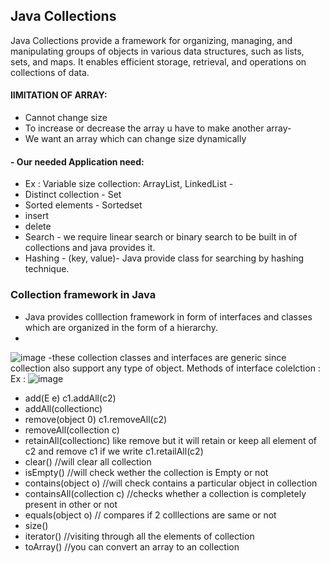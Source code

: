 ## Java Collections
Java Collections provide a framework for organizing, managing, and manipulating groups of objects in various data structures, such as lists, sets, and maps. It enables efficient storage, retrieval, and operations on collections of data.  

#### lIMITATION OF ARRAY:   
- Cannot change size
- To increase or decrease the array u have to make another array-
- We want an array which can change size dynamically

#### - Our needed Application need: 
- Ex : Variable size collection:  ArrayList, LinkedList -  
- Distinct collection - Set  
- Sorted elements - Sortedset  
- insert  
- delete  
- Search - we require linear search or binary search to be built in of collections and java provides it.  
- Hashing - (key, value)- Java provide class for searching by hashing technique.  

### Collection framework in Java 
- Java provides colllection framework in form of interfaces and classes which are organized in the form of a hierarchy.
- 
![image](https://github.com/user-attachments/assets/280621de-f65b-4378-acbf-64d5600eb631)
-these collection classes and interfaces are generic since collection also support any type of object.
Methods of interface colelction :
Ex :  ![image](https://github.com/user-attachments/assets/f8845dba-1891-460e-9057-a08f5bcb52eb)
- add(E e) c1.addAll(c2)  
- addAll(collection<E>c)  
- remove(object 0)  c1.removeAll(c2)  
- removeAll(collection<E> c)  
- retainAll(collection<E>c)  like remove but it will retain or keep all element of c2 and remove c1 if we write c1.retailAll(c2)  
- clear() //will clear all collection  
- isEmpty() //will check wether the collection is Empty or not
- contains(object o) //will check contains a particular object in collection
- containsAll(collection<E> c) //checks whether a collection is completely present in other or not
- equals(object o) // compares if 2 colllections are same or not  
- size()  
- iterator() //visiting through all the elements of collection    
- toArray() //you can convert an array to an collection  



